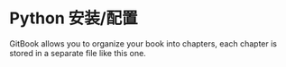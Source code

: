 # Python 安装/配置

GitBook allows you to organize your book into chapters, each chapter is stored in a separate file like this one.
